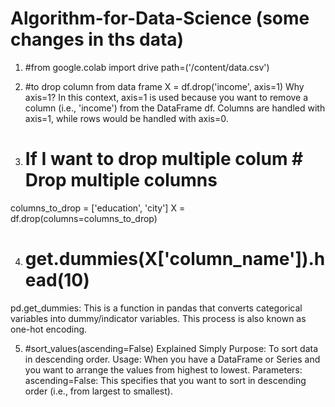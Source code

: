 # Algorithm-for-Data-Science  (some changes in ths data)


1. #from google.colab import drive
path=('/content/data.csv')

2. #to drop column from data frame
X = df.drop('income', axis=1)
Why axis=1?
In this context, axis=1 is used because you want to remove a column (i.e., 'income') from the DataFrame df. Columns are handled with axis=1, while rows would be handled with axis=0.

3. # If I want to drop  multiple colum # Drop multiple columns
columns_to_drop = ['education', 'city']
X = df.drop(columns=columns_to_drop)


4. # get.dummies(X['column_name']).head(10)
pd.get_dummies: This is a function in pandas that converts categorical variables into dummy/indicator variables. This process is also known as one-hot encoding.


5. #sort_values(ascending=False) Explained Simply
    Purpose: To sort data in descending order.
    Usage: When you have a DataFrame or Series and you want to arrange the values from highest to lowest.
    Parameters:
        ascending=False: This specifies that you want to sort in descending order (i.e., from largest to smallest).
